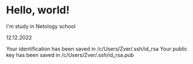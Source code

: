 # Hello, world!

I'm study in Netology school

12.12.2022

Your identification has been saved in /c/Users/Zver/.ssh/id_rsa
Your public key has been saved in /c/Users/Zver/.ssh/id_rsa.pub
